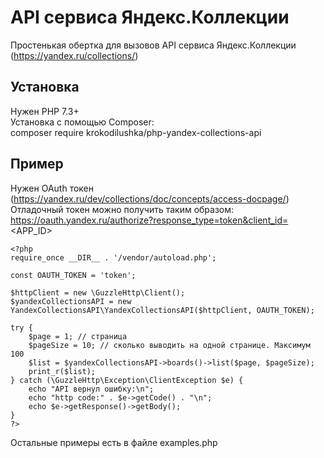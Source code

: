 # API сервиса Яндекс.Коллекции
Простенькая обертка для вызовов API сервиса Яндекс.Коллекции (https://yandex.ru/collections/)
  
## Установка
Нужен PHP 7.3+  
Установка с помощью Composer:  
composer require krokodilushka/php-yandex-collections-api  
  
## Пример
Нужен OAuth токен (https://yandex.ru/dev/collections/doc/concepts/access-docpage/)  
Отладочный токен можно получить таким образом: https://oauth.yandex.ru/authorize?response_type=token&client_id=<APP_ID>  
  
    <?php
    require_once __DIR__ . '/vendor/autoload.php';
    
    const OAUTH_TOKEN = 'token';

    $httpClient = new \GuzzleHttp\Client();
    $yandexCollectionsAPI = new YandexCollectionsAPI\YandexCollectionsAPI($httpClient, OAUTH_TOKEN);
    
    try {
        $page = 1; // страница
        $pageSize = 10; // сколько выводить на одной странице. Максимум 100
        $list = $yandexCollectionsAPI->boards()->list($page, $pageSize);
        print_r($list);
    } catch (\GuzzleHttp\Exception\ClientException $e) {
        echo "API вернул ошибку:\n";
        echo "http code:" . $e->getCode() . "\n";
        echo $e->getResponse()->getBody();
    }
    ?>  
    
Остальные примеры есть в файле examples.php
